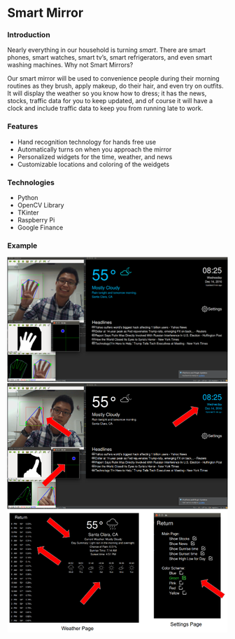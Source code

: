 # Smart Mirror

### Introduction
Nearly everything in our household is turning *smart*. There are smart phones, smart watches, smart tv’s, smart refrigerators, and even smart washing machines. Why not Smart Mirrors?

Our smart mirror will be used to convenience people during their morning routines as they brush, apply makeup, do their hair, and even try on outfits. It will display the weather so you know how to dress; it has the news, stocks, traffic data for you to keep updated, and of course it will have a clock and include traffic data to keep you from running late to work.

### Features
- Hand recognition technology for hands free use
- Automatically turns on when you approach the mirror
- Personalized widgets for the time, weather, and news
- Customizable locations and coloring of the weidgets

### Technologies
- Python
- OpenCV Library
- TKinter
- Raspberry Pi
- Google Finance

### Example
![Screenshot 1](./screenshots/screenshot1.png)
![Screenshot 2](./screenshots/screenshot2.png)
![Screenshot 3](./screenshots/screenshot3.png)
